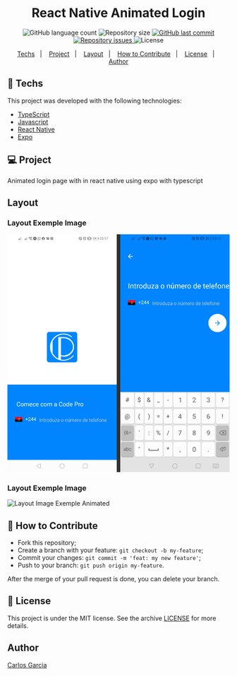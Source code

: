 <h1 align="center">
    React Native Animated Login
</h1>
<p align="center">
  <img alt="GitHub language count" src="https://img.shields.io/github/languages/count/codepro-ao/react-native-animated-login">

  <img alt="Repository size" src="https://img.shields.io/github/repo-size/codepro-ao/react-native-animated-login">
  
  <a href="https://github.com/codepro-ao/react-native-animated-login/commits/master">
    <img alt="GitHub last commit" src="https://img.shields.io/github/last-commit/codepro-ao/react-native-animated-login">
  </a>

  <a href="https://github.com/codepro-ao/react-native-animated-login/issues">
    <img alt="Repository issues" src="https://img.shields.io/github/issues/codepro-ao/react-native-animated-login">
  </a>

  <img alt="License" src="https://img.shields.io/badge/license-MIT-brightgreen">
</p>

<p align="center">
  <a href="#rocket-techs">Techs</a>&nbsp;&nbsp;&nbsp;|&nbsp;&nbsp;&nbsp;
  <a href="#-project">Project</a>&nbsp;&nbsp;&nbsp;|&nbsp;&nbsp;&nbsp;
  <a href="#-game">Layout</a>&nbsp;&nbsp;&nbsp;|&nbsp;&nbsp;&nbsp;
  <a href="#-how-to-contribute">How to Contribute</a>&nbsp;&nbsp;&nbsp;|&nbsp;&nbsp;&nbsp;
  <a href="#memo-license">License</a>&nbsp;&nbsp;&nbsp;|&nbsp;&nbsp;&nbsp;
  <a href="#-author">Author</a>
</p>

## :rocket: Techs

This project was developed with the following technologies:

- [TypeScript](https://www.typescriptlang.org/)
- [Javascript](https://www.w3schools.com/js/)
- [React Native](https://reactnative.dev/)
- [Expo](https://expo.io/)

## 💻 Project

Animated login page with in react native using expo with typescript

## Layout

### Layout Exemple Image

![Layout Image Exemple](layout.png)

### Layout  Exemple Image

![Layout Image Exemple Animated](layout.gif)

## 🤔 How to Contribute

- Fork this repository;
- Create a branch with your feature: `git checkout -b my-feature`;
- Commit your changes: `git commit -m 'feat: my new feature'`;
- Push to your branch: `git push origin my-feature`.

After the merge of your pull request is done, you can delete your branch.

## :memo: License

This project is under the MIT license. See the archive [LICENSE](LICENSE.md) for more details.


## Author

[Carlos Garcia](https://github.com/CarlCr)

